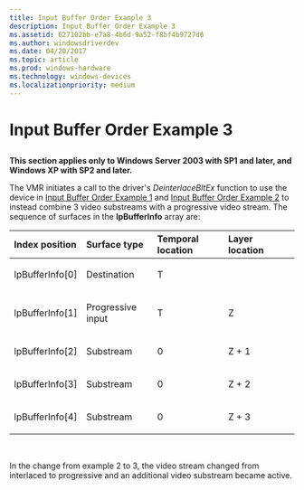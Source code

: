 ```yaml
---
title: Input Buffer Order Example 3
description: Input Buffer Order Example 3
ms.assetid: 627102bb-e7a8-4b6d-9a52-f8bf4b9727d6
ms.author: windowsdriverdev
ms.date: 04/20/2017
ms.topic: article
ms.prod: windows-hardware
ms.technology: windows-devices
ms.localizationpriority: medium
---
```


# Input Buffer Order Example 3


## <span id="ddk_input_buffer_order_example_3_gg"></span><span id="DDK_INPUT_BUFFER_ORDER_EXAMPLE_3_GG"></span>


**This section applies only to Windows Server 2003 with SP1 and later, and Windows XP with SP2 and later.**

The VMR initiates a call to the driver's *DeinterlaceBltEx* function to use the device in [Input Buffer Order Example 1](input-buffer-order-example-1.md) and [Input Buffer Order Example 2](input-buffer-order-example-2.md) to instead combine 3 video substreams with a progressive video stream. The sequence of surfaces in the **lpBufferInfo** array are:

<table>
<colgroup>
<col width="25%" />
<col width="25%" />
<col width="25%" />
<col width="25%" />
</colgroup>
<thead>
<tr class="header">
<th align="left">Index position</th>
<th align="left">Surface type</th>
<th align="left">Temporal location</th>
<th align="left">Layer location</th>
</tr>
</thead>
<tbody>
<tr class="odd">
<td align="left"><p>lpBufferInfo[0]</p></td>
<td align="left"><p>Destination</p></td>
<td align="left"><p>T</p></td>
<td align="left"></td>
</tr>
<tr class="even">
<td align="left"><p>lpBufferInfo[1]</p></td>
<td align="left"><p>Progressive input</p></td>
<td align="left"><p>T</p></td>
<td align="left"><p>Z</p></td>
</tr>
<tr class="odd">
<td align="left"><p>lpBufferInfo[2]</p></td>
<td align="left"><p>Substream</p></td>
<td align="left"><p>0</p></td>
<td align="left"><p>Z + 1</p></td>
</tr>
<tr class="even">
<td align="left"><p>lpBufferInfo[3]</p></td>
<td align="left"><p>Substream</p></td>
<td align="left"><p>0</p></td>
<td align="left"><p>Z + 2</p></td>
</tr>
<tr class="odd">
<td align="left"><p>lpBufferInfo[4]</p></td>
<td align="left"><p>Substream</p></td>
<td align="left"><p>0</p></td>
<td align="left"><p>Z + 3</p></td>
</tr>
</tbody>
</table>

 

In the change from example 2 to 3, the video stream changed from interlaced to progressive and an additional video substream became active.

 

 





